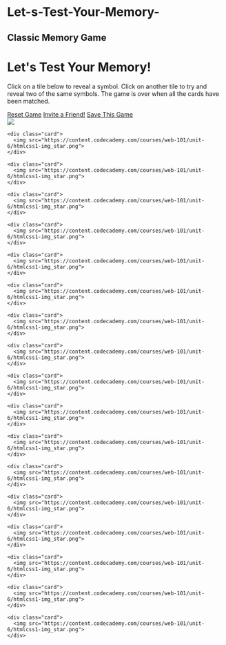 # Let-s-Test-Your-Memory-
<!DOCTYPE html>
<html>
<head>
  <title>Let's Test Your Memory!</title>
  <link href="https://fonts.googleapis.com/css?family=Yantramanav:100,300,400,500,700,900" rel="stylesheet">
  <link rel="stylesheet" type="text/css" href="style.css">
</head>
<body>
  
  <h2>Classic Memory Game</h2>
  <h1>Let's Test Your Memory!</h1>
  <p>Click on a tile below to reveal a symbol. Click on another tile to try and reveal two of the same symbols. The game is over when all the cards have been matched.</p>

  <div class="actions">
    <a href="#">Reset Game</a>
    <a href="#">Invite a Friend!</a>
    <a href="#">Save This Game</a>
  </div>

  <div id="gameboard">
    <div class="card">
      <img src="https://content.codecademy.com/courses/web-101/unit-6/htmlcss1-img_star.png">
    </div>

    <div class="card">
      <img src="https://content.codecademy.com/courses/web-101/unit-6/htmlcss1-img_star.png">
    </div>

    <div class="card">
      <img src="https://content.codecademy.com/courses/web-101/unit-6/htmlcss1-img_star.png">
    </div>

    <div class="card">
      <img src="https://content.codecademy.com/courses/web-101/unit-6/htmlcss1-img_star.png">
    </div>

    <div class="card">
      <img src="https://content.codecademy.com/courses/web-101/unit-6/htmlcss1-img_star.png">
    </div>

    <div class="card">
      <img src="https://content.codecademy.com/courses/web-101/unit-6/htmlcss1-img_star.png">
    </div>

    <div class="card">
      <img src="https://content.codecademy.com/courses/web-101/unit-6/htmlcss1-img_star.png">
    </div>

    <div class="card">
      <img src="https://content.codecademy.com/courses/web-101/unit-6/htmlcss1-img_star.png">
    </div>

    <div class="card">
      <img src="https://content.codecademy.com/courses/web-101/unit-6/htmlcss1-img_star.png">
    </div>

    <div class="card">
      <img src="https://content.codecademy.com/courses/web-101/unit-6/htmlcss1-img_star.png">
    </div>

    <div class="card">
      <img src="https://content.codecademy.com/courses/web-101/unit-6/htmlcss1-img_star.png">
    </div>

    <div class="card">
      <img src="https://content.codecademy.com/courses/web-101/unit-6/htmlcss1-img_star.png">
    </div>

    <div class="card">
      <img src="https://content.codecademy.com/courses/web-101/unit-6/htmlcss1-img_star.png">
    </div>

    <div class="card">
      <img src="https://content.codecademy.com/courses/web-101/unit-6/htmlcss1-img_star.png">
    </div>

    <div class="card">
      <img src="https://content.codecademy.com/courses/web-101/unit-6/htmlcss1-img_star.png">
    </div>

    <div class="card">
      <img src="https://content.codecademy.com/courses/web-101/unit-6/htmlcss1-img_star.png">
    </div>

    <div class="card">
      <img src="https://content.codecademy.com/courses/web-101/unit-6/htmlcss1-img_star.png">
    </div>

    <div class="card">
      <img src="https://content.codecademy.com/courses/web-101/unit-6/htmlcss1-img_star.png">
    </div>
  </div>

</body>
</html> 
